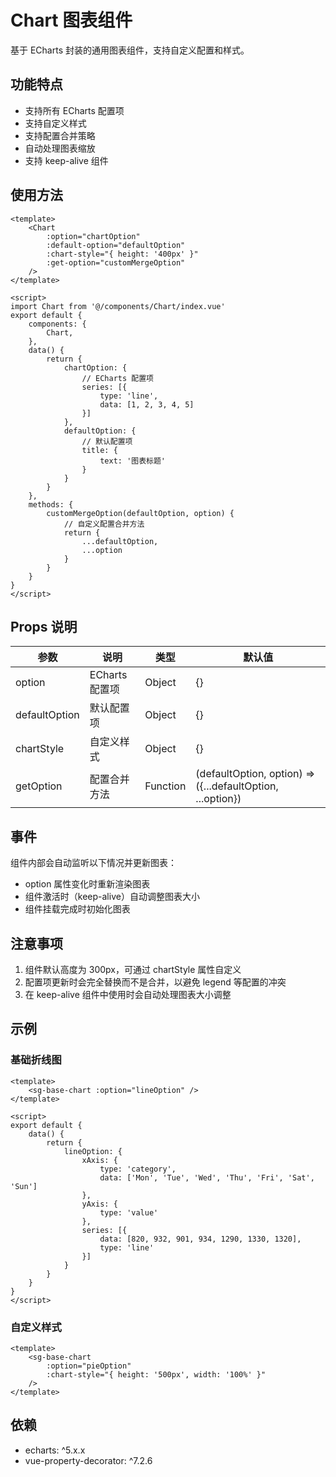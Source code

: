 # Chart 图表组件

基于 ECharts 封装的通用图表组件，支持自定义配置和样式。

## 功能特点

- 支持所有 ECharts 配置项
- 支持自定义样式
- 支持配置合并策略
- 自动处理图表缩放
- 支持 keep-alive 组件

## 使用方法

```vue
<template>
    <Chart
        :option="chartOption"
        :default-option="defaultOption"
        :chart-style="{ height: '400px' }"
        :get-option="customMergeOption"
    />
</template>

<script>
import Chart from '@/components/Chart/index.vue'
export default {
    components: {
        Chart,
    },
    data() {
        return {
            chartOption: {
                // ECharts 配置项
                series: [{
                    type: 'line',
                    data: [1, 2, 3, 4, 5]
                }]
            },
            defaultOption: {
                // 默认配置项
                title: {
                    text: '图表标题'
                }
            }
        }
    },
    methods: {
        customMergeOption(defaultOption, option) {
            // 自定义配置合并方法
            return {
                ...defaultOption,
                ...option
            }
        }
    }
}
</script>
```

## Props 说明

| 参数 | 说明 | 类型 | 默认值 |
|------|------|------|--------|
| option | ECharts 配置项 | Object | {} |
| defaultOption | 默认配置项 | Object | {} |
| chartStyle | 自定义样式 | Object | {} |
| getOption | 配置合并方法 | Function | (defaultOption, option) => ({...defaultOption, ...option}) |

## 事件

组件内部会自动监听以下情况并更新图表：

- option 属性变化时重新渲染图表
- 组件激活时（keep-alive）自动调整图表大小
- 组件挂载完成时初始化图表

## 注意事项

1. 组件默认高度为 300px，可通过 chartStyle 属性自定义
2. 配置项更新时会完全替换而不是合并，以避免 legend 等配置的冲突
3. 在 keep-alive 组件中使用时会自动处理图表大小调整

## 示例

### 基础折线图

```vue
<template>
    <sg-base-chart :option="lineOption" />
</template>

<script>
export default {
    data() {
        return {
            lineOption: {
                xAxis: {
                    type: 'category',
                    data: ['Mon', 'Tue', 'Wed', 'Thu', 'Fri', 'Sat', 'Sun']
                },
                yAxis: {
                    type: 'value'
                },
                series: [{
                    data: [820, 932, 901, 934, 1290, 1330, 1320],
                    type: 'line'
                }]
            }
        }
    }
}
</script>
```

### 自定义样式

```vue
<template>
    <sg-base-chart 
        :option="pieOption"
        :chart-style="{ height: '500px', width: '100%' }"
    />
</template>
```

## 依赖

- echarts: ^5.x.x
- vue-property-decorator: ^7.2.6 